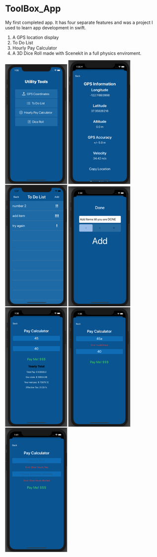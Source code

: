 # ToolBox_App
My first completed app. It has four separate features and was a project I used to learn app development in swift.
1. A GPS location display
2. To Do List
3. Hourly Pay Calculator
4. A 3D Dice Roll made with Scenekit in a full physics enviroment.

<img src="View01.png" width= 200> <img src="View02.png" width= 200>
<img src="View03.png" width= 200>
<img src="View04.png" width= 200>
<img src="View05.png" width= 200>
<img src="View06.png" width= 200>
<img src="View07.png" width= 200>
